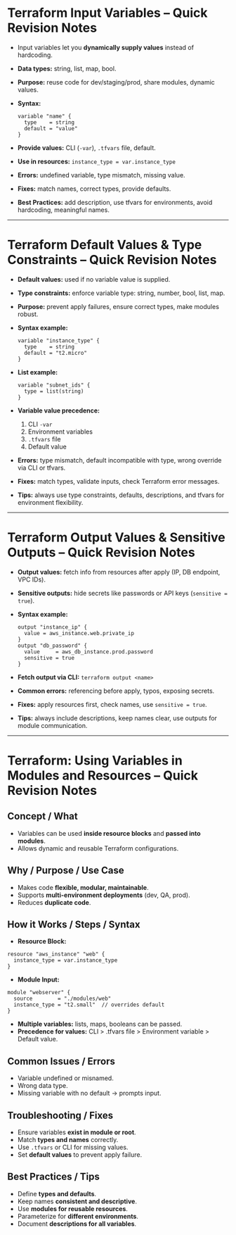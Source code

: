 # Terraform Input Variables – Quick Revision Notes

* Input variables let you **dynamically supply values** instead of hardcoding.
* **Data types:** string, list, map, bool.
* **Purpose:** reuse code for dev/staging/prod, share modules, dynamic values.
* **Syntax:**

  ```hcl
  variable "name" {
    type    = string
    default = "value"
  }
  ```
* **Provide values:** CLI (`-var`), `.tfvars` file, default.
* **Use in resources:** `instance_type = var.instance_type`
* **Errors:** undefined variable, type mismatch, missing value.
* **Fixes:** match names, correct types, provide defaults.
* **Best Practices:** add description, use tfvars for environments, avoid hardcoding, meaningful names.


---

# Terraform Default Values & Type Constraints – Quick Revision Notes

* **Default values:** used if no variable value is supplied.
* **Type constraints:** enforce variable type: string, number, bool, list, map.
* **Purpose:** prevent apply failures, ensure correct types, make modules robust.
* **Syntax example:**

  ```hcl
  variable "instance_type" {
    type    = string
    default = "t2.micro"
  }
  ```
* **List example:**

  ```hcl
  variable "subnet_ids" {
    type = list(string)
  }
  ```
* **Variable value precedence:**

  1. CLI `-var`
  2. Environment variables
  3. `.tfvars` file
  4. Default value
* **Errors:** type mismatch, default incompatible with type, wrong override via CLI or tfvars.
* **Fixes:** match types, validate inputs, check Terraform error messages.
* **Tips:** always use type constraints, defaults, descriptions, and tfvars for environment flexibility.

---

# Terraform Output Values & Sensitive Outputs – Quick Revision Notes

* **Output values:** fetch info from resources after apply (IP, DB endpoint, VPC IDs).
* **Sensitive outputs:** hide secrets like passwords or API keys (`sensitive = true`).
* **Syntax example:**

  ```hcl
  output "instance_ip" {
    value = aws_instance.web.private_ip
  }
  output "db_password" {
    value     = aws_db_instance.prod.password
    sensitive = true
  }
  ```
* **Fetch output via CLI:** `terraform output <name>`
* **Common errors:** referencing before apply, typos, exposing secrets.
* **Fixes:** apply resources first, check names, use `sensitive = true`.
* **Tips:** always include descriptions, keep names clear, use outputs for module communication.


---

# Terraform: Using Variables in Modules and Resources – Quick Revision Notes

## Concept / What

* Variables can be used **inside resource blocks** and **passed into modules**.
* Allows dynamic and reusable Terraform configurations.

## Why / Purpose / Use Case

* Makes code **flexible, modular, maintainable**.
* Supports **multi-environment deployments** (dev, QA, prod).
* Reduces **duplicate code**.

## How it Works / Steps / Syntax

* **Resource Block:**

```hcl
resource "aws_instance" "web" {
  instance_type = var.instance_type
}
```

* **Module Input:**

```hcl
module "webserver" {
  source        = "./modules/web"
  instance_type = "t2.small"  // overrides default
}
```

* **Multiple variables:** lists, maps, booleans can be passed.
* **Precedence for values:** CLI > .tfvars file > Environment variable > Default value.

## Common Issues / Errors

* Variable undefined or misnamed.
* Wrong data type.
* Missing variable with no default → prompts input.

## Troubleshooting / Fixes

* Ensure variables **exist in module or root**.
* Match **types and names** correctly.
* Use `.tfvars` or CLI for missing values.
* Set **default values** to prevent apply failure.

## Best Practices / Tips

* Define **types and defaults**.
* Keep names **consistent and descriptive**.
* Use **modules for reusable resources**.
* Parameterize for **different environments**.
* Document **descriptions for all variables**.

